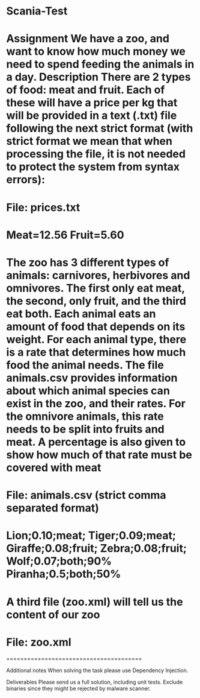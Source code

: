# Scania-Test
Assignment
We have a zoo, and want to know how much money we need to spend feeding the animals in
a day.
Description
There are 2 types of food: meat and fruit.
Each of these will have a price per kg that will be provided in a text (.txt) file following the
next strict format (with strict format we mean that when processing the file, it is not needed
to protect the system from syntax errors):
=======================================
File: prices.txt
=======================================
Meat=12.56
Fruit=5.60
=======================================
The zoo has 3 different types of animals: carnivores, herbivores and omnivores. The first
only eat meat, the second, only fruit, and the third eat both.
Each animal eats an amount of food that depends on its weight. For each animal type, there
is a rate that determines how much food the animal needs.
The file animals.csv provides information about which animal species can exist in the zoo,
and their rates.
For the omnivore animals, this rate needs to be split into fruits and meat. A percentage is also
given to show how much of that rate must be covered with meat
=======================================
File: animals.csv (strict comma separated format)
=======================================
Lion;0.10;meat;
Tiger;0.09;meat;
Giraffe;0.08;fruit;
Zebra;0.08;fruit;
Wolf;0.07;both;90%
Piranha;0.5;both;50%
=======================================
A third file (zoo.xml) will tell us the content of our zoo
=======================================
File: zoo.xml
=======================================
<Zoo>
<Lions>
<Lion name='Simba' kg='160'/>
<Lion name='Nala' kg='172'/>

<Lion name='Mufasa' kg='190'/>
</Lions>
<Giraffes>
<Giraffe name='Hanna' kg='200'/>
<Giraffe name='Anna' kg='202'/>
<Giraffe name='Susanna' kg='199'/>
</Giraffes>
<Tigers>
<Tiger name='Dante' kg='150'/>
<Tiger name='Asimov' kg='142'/>
<Tiger name='Tolkien' kg='139'/>
</Tigers>
<Zebras>
<Zebra name='Chip' kg='100'/>
<Zebra name='Dale' kg='62'/>
</Zebras>
<Wolves>
<Wolf name='Pin' kg='78'/>
<Wolf name='Pon' kg='69'/>
</Wolves>
<Piranhas>
<Piranha name='Anastasia' kg='0.5'/>
</Piranhas>
</Zoo>
=======================================

Additional notes
When solving the task please use Dependency Injection.

Deliverables
Please send us a full solution, including unit tests. Exclude binaries since they might be
rejected by malware scanner.